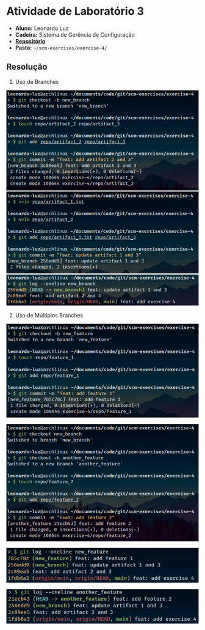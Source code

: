 # Atividade de Laboratório 3

* **Aluno:** Leonardo Luz
* **Cadeira:** Sistema de Gerência de Configuração
* [**Repositório**](https://github.com/Leonardo-Luz/scm-exercises)
* **Pasta:** `~/scm-exercises/exercise-4/`

## Resolução

1) Uso de Branches

![Exercise image 1](./screenshots/1.png)
![Exercise image 2](./screenshots/2.png)
![Exercise image 3](./screenshots/3.png)

2) Uso de Múltiplos Branches

![Exercise image 8](./screenshots/8.png)

![Exercise image 9](./screenshots/9.png)

![Exercise image 10](./screenshots/10.png)

![Exercise image 11](./screenshots/11.png)


